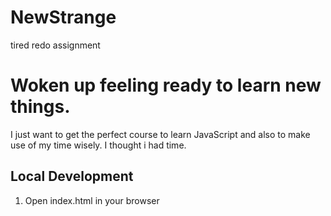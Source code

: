 # NewStrange
tired
redo assignment

# Woken up feeling ready to learn new things.
I just want to get the perfect course to learn JavaScript and also to make use of my time wisely. I thought i had time.

## Local Development
1. Open index.html in your browser
